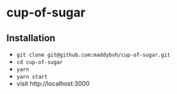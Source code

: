# cup-of-sugar

## Installation

- `git clone git@github.com:maddybvh/cup-of-sugar.git`
- `cd cup-of-sugar`
- `yarn`
- `yarn start`
- visit http://localhost:3000

